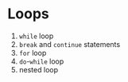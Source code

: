 # Loops

1. `while` loop
1. `break` and `continue` statements
1. `for` loop
1. `do`-`while` loop
1. nested loop
